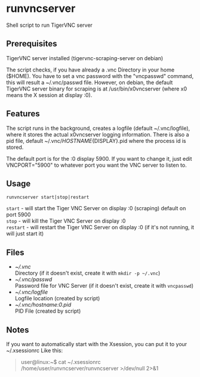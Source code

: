 # runvncserver
Shell script to run TigerVNC server 

## Prerequisites
TigerVNC server installed (tigervnc-scraping-server on debian)  

The script checks, if you have already a .vnc Directory in your home ($HOME). You have to set a vnc password with the "vncpasswd" command, this will result a ~/.vnc/passwd file. However, on debian, the default TigerVNC server binary for scraping is at /usr/bin/x0vncserver (where x0 means the X session at display :0).

## Features
The script runs in the background, creates a logfile (default ~/.vnc/logfile), where it stores the actual x0vncserver logging information. There is also a pid file, default ~/.vnc/${HOSTNAME}${DISPLAY}.pid where the process id is stored.

The default port is for the :0 display 5900. If you want to change it, just edit VNCPORT="5900" to whatever port you want the VNC server to listen to.


## Usage
`runvncserver start|stop|restart`  

`start` - will start the Tiger VNC Server on display :0 (scraping) default on port 5900  
`stop` - will kill the Tiger VNC Server on display :0  
`restart` - will restart the Tiger VNC Server on display :0 (if it's not running, it will just start it)  

## Files
* *~/.vnc*  
Directory (if it doesn't exist, create it with `mkdir -p ~/.vnc`)
* *~/.vnc/passwd*  
Password file for VNC Server (if it doesn't exist, create it with `vncpasswd`)
* *~/.vnc/logfile*  
Logfile location (created by script)
* *~/.vnc/hostname:0.pid*  
PID File (created by script)

## Notes

If you want to automatically start with the Xsession, you can put it to your ~/.xsessionrc
Like this:

> user@linux:~$ cat ~/.xsessionrc  
> /home/user/runvncserver/runvncserver >/dev/null 2>&1
